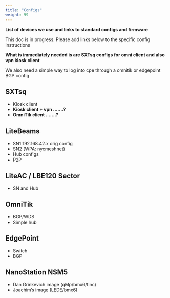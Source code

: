```yaml
---
title: "Configs"
weight: 99
---
```


**List of devices we use and links to standard configs and firmware** 

This doc is in progress. Please add links below to the specific config instructions 

**What is immediately needed is are SXTsq configs for omni client and also vpn kiosk client**

We also need a simple way to log into cpe through a omnitik or edgepoint BGP config

## SXTsq  
* Kiosk client  
* **Kiosk client + vpn .......?**  
* **OmniTik client     .......?**  

## LiteBeams  
* SN1 192.168.42.x orig config  
* SN2 (WPA: nycmeshnet)  
* Hub configs  
* P2P  

## LiteAC / LBE120 Sector  
* SN and Hub

## OmniTik  
* BGP/WDS  
* Simple hub

## EdgePoint  
* Switch  
* BGP  

## NanoStation NSM5  
* Dan Grinkevich image (qMp/bmx6/tinc)  
* Joachim’s image (LEDE/bmx6)  

